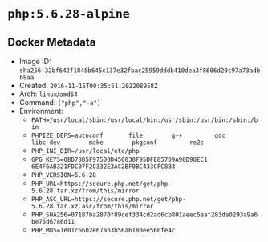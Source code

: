 # `php:5.6.28-alpine`

## Docker Metadata

- Image ID: `sha256:32bf642f1848b645c137e32fbac25959dddb410dea3f8606d20c97a73adbb8aa`
- Created: `2016-11-15T00:35:51.202208958Z`
- Arch: `linux`/`amd64`
- Command: `["php","-a"]`
- Environment:
  - `PATH=/usr/local/sbin:/usr/local/bin:/usr/sbin:/usr/bin:/sbin:/bin`
  - `PHPIZE_DEPS=autoconf 		file 		g++ 		gcc 		libc-dev 		make 		pkgconf 		re2c`
  - `PHP_INI_DIR=/usr/local/etc/php`
  - `GPG_KEYS=0BD78B5F97500D450838F95DFE857D9A90D90EC1 6E4F6AB321FDC07F2C332E3AC2BF0BC433CFC8B3`
  - `PHP_VERSION=5.6.28`
  - `PHP_URL=https://secure.php.net/get/php-5.6.28.tar.xz/from/this/mirror`
  - `PHP_ASC_URL=https://secure.php.net/get/php-5.6.28.tar.xz.asc/from/this/mirror`
  - `PHP_SHA256=07187ba2870f89cef334cd2ad6cb801aeec5eaf283da0293a9a6be75d6786d11`
  - `PHP_MD5=1e01c66b2e67ab3b56a6180ee560fe4c`
